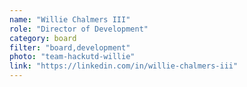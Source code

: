 ```yaml
---
name: "Willie Chalmers III"
role: "Director of Development"
category: board
filter: "board,development"
photo: "team-hackutd-willie"
link: "https://linkedin.com/in/willie-chalmers-iii"
---
```

